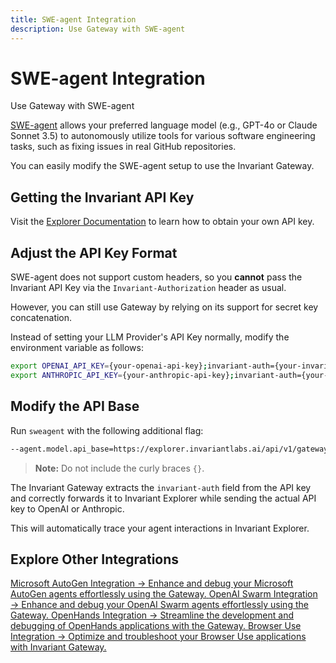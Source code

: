```yaml
---
title: SWE-agent Integration
description: Use Gateway with SWE-agent
---
```


# SWE-agent Integration

<div class='subtitle'>Use Gateway with SWE-agent</div>

[SWE-agent](https://github.com/SWE-agent/SWE-agent) allows your preferred language model (e.g., GPT-4o or Claude Sonnet 3.5) to autonomously utilize tools for various software engineering tasks, such as fixing issues in real GitHub repositories.

You can easily modify the SWE-agent setup to use the Invariant Gateway.

## Getting the Invariant API Key

Visit the [Explorer Documentation](https://explorer.invariantlabs.ai/docs/explorer) to learn how to obtain your own API key.

## Adjust the API Key Format

SWE-agent does not support custom headers, so you **cannot** pass the Invariant API Key via the `Invariant-Authorization` header as usual.

However, you can still use Gateway by relying on its support for secret key concatenation.

Instead of setting your LLM Provider's API Key normally, modify the environment variable as follows:

```bash
export OPENAI_API_KEY={your-openai-api-key};invariant-auth={your-invariant-api-key}
export ANTHROPIC_API_KEY={your-anthropic-api-key};invariant-auth={your-invariant-api-key}
```

## Modify the API Base

Run `sweagent` with the following additional flag:

```bash
--agent.model.api_base=https://explorer.invariantlabs.ai/api/v1/gateway/{add-your-dataset-name-here}/openai
```

> **Note:** Do not include the curly braces `{}`.

The Invariant Gateway extracts the `invariant-auth` field from the API key and correctly forwards it to Invariant Explorer while sending the actual API key to OpenAI or Anthropic.

This will automatically trace your agent interactions in Invariant Explorer.

## Explore Other Integrations

<div class='tiles'>

<a href="../microsoft-autogen" class='tile'>
    <span class='tile-title'>Microsoft AutoGen Integration →</span>
    <span class='tile-description'>Enhance and debug your Microsoft AutoGen agents effortlessly using the Gateway.</span>
</a>

<a href="../openai-swarm" class='tile'>
    <span class='tile-title'>OpenAI Swarm Integration →</span>
    <span class='tile-description'>Enhance and debug your OpenAI Swarm agents effortlessly using the Gateway.</span>
</a>

<a href="../openhands" class='tile'>
    <span class='tile-title'>OpenHands Integration →</span>
    <span class='tile-description'>Streamline the development and debugging of OpenHands applications with the Gateway.</span>
</a>

<a href="../browser-use" class='tile'>
    <span class='tile-title'>Browser Use Integration →</span>
    <span class='tile-description'>Optimize and troubleshoot your Browser Use applications with Invariant Gateway.</span>
</a>

</div>

